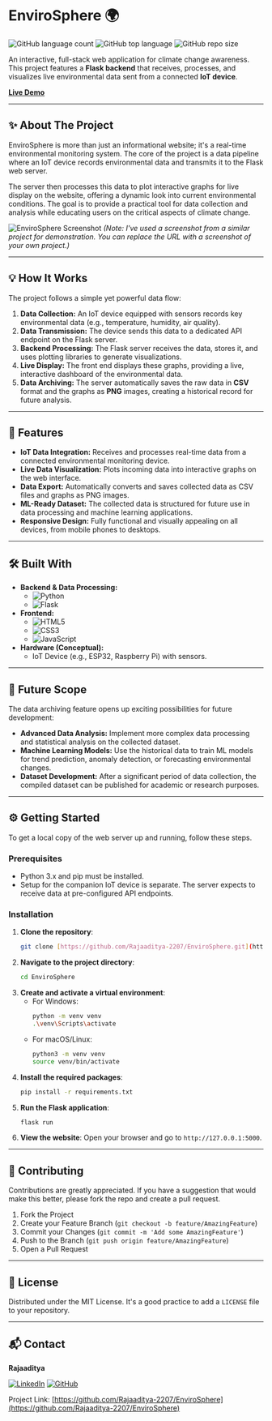 # EnviroSphere 🌍

![GitHub language count](https://img.shields.io/github/languages/count/Rajaaditya-2207/EnviroSphere?style=for-the-badge)
![GitHub top language](https://img.shields.io/github/languages/top/Rajaaditya-2207/EnviroSphere?style=for-the-badge&color=blue)
![GitHub repo size](https://img.shields.io/github/repo-size/Rajaaditya-2207/EnviroSphere?style=for-the-badge)

An interactive, full-stack web application for climate change awareness. This project features a **Flask backend** that receives, processes, and visualizes live environmental data sent from a connected **IoT device**.

**[Live Demo](https://rajaaditya-2207.github.io/EnviroSphere/)**

***

## ✨ About The Project

EnviroSphere is more than just an informational website; it's a real-time environmental monitoring system. The core of the project is a data pipeline where an IoT device records environmental data and transmits it to the Flask web server.

The server then processes this data to plot interactive graphs for live display on the website, offering a dynamic look into current environmental conditions. The goal is to provide a practical tool for data collection and analysis while educating users on the critical aspects of climate change.

![EnviroSphere Screenshot](https://user-images.githubusercontent.com/97828612/232230689-548c783c-f458-4503-be87-575796a5b67a.png)
*(Note: I've used a screenshot from a similar project for demonstration. You can replace the URL with a screenshot of your own project.)*

***

## 💡 How It Works

The project follows a simple yet powerful data flow:

1.  **Data Collection:** An IoT device equipped with sensors records key environmental data (e.g., temperature, humidity, air quality).
2.  **Data Transmission:** The device sends this data to a dedicated API endpoint on the Flask server.
3.  **Backend Processing:** The Flask server receives the data, stores it, and uses plotting libraries to generate visualizations.
4.  **Live Display:** The front end displays these graphs, providing a live, interactive dashboard of the environmental data.
5.  **Data Archiving:** The server automatically saves the raw data in **CSV** format and the graphs as **PNG** images, creating a historical record for future analysis.

***

## 🚀 Features

* **IoT Data Integration:** Receives and processes real-time data from a connected environmental monitoring device.
* **Live Data Visualization:** Plots incoming data into interactive graphs on the web interface.
* **Data Export:** Automatically converts and saves collected data as CSV files and graphs as PNG images.
* **ML-Ready Dataset:** The collected data is structured for future use in data processing and machine learning applications.
* **Responsive Design:** Fully functional and visually appealing on all devices, from mobile phones to desktops.

***

## 🛠️ Built With

* **Backend & Data Processing:**
    * ![Python](https://img.shields.io/badge/Python-3776AB?style=for-the-badge&logo=python&logoColor=white)
    * ![Flask](https://img.shields.io/badge/Flask-000000?style=for-the-badge&logo=flask&logoColor=white)
* **Frontend:**
    * ![HTML5](https://img.shields.io/badge/HTML5-E34F26?style=for-the-badge&logo=html5&logoColor=white)
    * ![CSS3](https://img.shields.io/badge/CSS3-1572B6?style=for-the-badge&logo=css3&logoColor=white)
    * ![JavaScript](https://img.shields.io/badge/JavaScript-F7DF1E?style=for-the-badge&logo=javascript&logoColor=black)
* **Hardware (Conceptual):**
    * IoT Device (e.g., ESP32, Raspberry Pi) with sensors.

***

## 🔮 Future Scope

The data archiving feature opens up exciting possibilities for future development:

* **Advanced Data Analysis:** Implement more complex data processing and statistical analysis on the collected dataset.
* **Machine Learning Models:** Use the historical data to train ML models for trend prediction, anomaly detection, or forecasting environmental changes.
* **Dataset Development:** After a significant period of data collection, the compiled dataset can be published for academic or research purposes.

***

## ⚙️ Getting Started

To get a local copy of the web server up and running, follow these steps.

### Prerequisites

* Python 3.x and pip must be installed.
* Setup for the companion IoT device is separate. The server expects to receive data at pre-configured API endpoints.

### Installation

1.  **Clone the repository**:
    ```sh
    git clone [https://github.com/Rajaaditya-2207/EnviroSphere.git](https://github.com/Rajaaditya-2207/EnviroSphere.git)
    ```
2.  **Navigate to the project directory**:
    ```sh
    cd EnviroSphere
    ```
3.  **Create and activate a virtual environment**:
    * For Windows:
        ```sh
        python -m venv venv
        .\venv\Scripts\activate
        ```
    * For macOS/Linux:
        ```sh
        python3 -m venv venv
        source venv/bin/activate
        ```
4.  **Install the required packages**:
    ```sh
    pip install -r requirements.txt
    ```
5.  **Run the Flask application**:
    ```sh
    flask run
    ```
6.  **View the website**: Open your browser and go to `http://127.0.0.1:5000`.

***

## 🤝 Contributing

Contributions are greatly appreciated. If you have a suggestion that would make this better, please fork the repo and create a pull request.

1.  Fork the Project
2.  Create your Feature Branch (`git checkout -b feature/AmazingFeature`)
3.  Commit your Changes (`git commit -m 'Add some AmazingFeature'`)
4.  Push to the Branch (`git push origin feature/AmazingFeature`)
5.  Open a Pull Request

***

## 📄 License

Distributed under the MIT License. It's a good practice to add a `LICENSE` file to your repository.

***

## 📬 Contact

**Rajaaditya**

[![LinkedIn](https://img.shields.io/badge/LinkedIn-0A66C2?style=for-the-badge&logo=linkedin&logoColor=white)](https://www.linkedin.com/in/rajaaditya-r-696285330)
[![GitHub](https://img.shields.io/badge/GitHub-181717?style=for-the-badge&logo=github&logoColor=white)](https://github.com/Rajaaditya-2207)

Project Link: [https://github.com/Rajaaditya-2207/EnviroSphere](https://github.com/Rajaaditya-2207/EnviroSphere)

